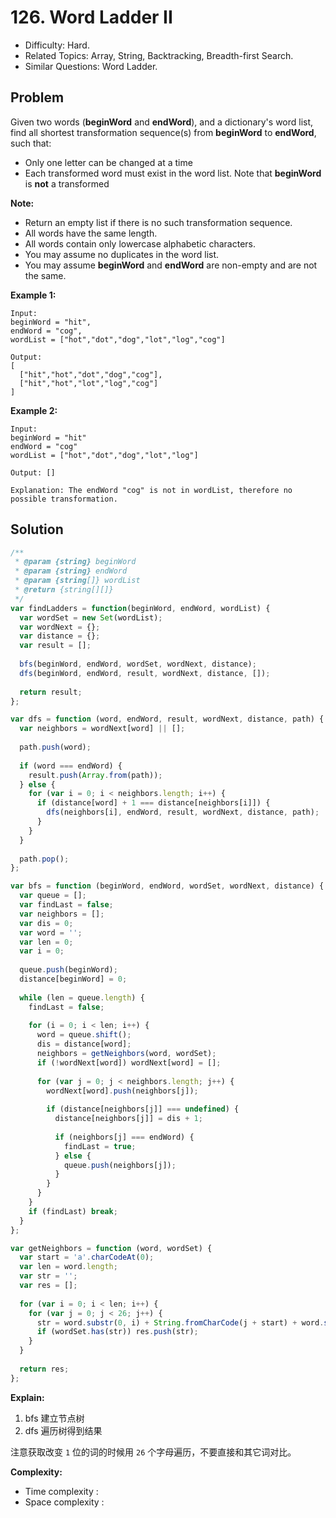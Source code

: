 # 126. Word Ladder II

- Difficulty: Hard.
- Related Topics: Array, String, Backtracking, Breadth-first Search.
- Similar Questions: Word Ladder.

## Problem

Given two words (**beginWord** and **endWord**), and a dictionary's word list, find all shortest transformation sequence(s) from **beginWord** to **endWord**, such that:

- Only one letter can be changed at a time
- Each transformed word must exist in the word list. Note that **beginWord** is **not** a transformed

**Note:**

- Return an empty list if there is no such transformation sequence.
- All words have the same length.
- All words contain only lowercase alphabetic characters.
- You may assume no duplicates in the word list.
- You may assume **beginWord** and **endWord** are non-empty and are not the same.

**Example 1:**

```
Input:
beginWord = "hit",
endWord = "cog",
wordList = ["hot","dot","dog","lot","log","cog"]

Output:
[
  ["hit","hot","dot","dog","cog"],
  ["hit","hot","lot","log","cog"]
]
```

**Example 2:**

```
Input:
beginWord = "hit"
endWord = "cog"
wordList = ["hot","dot","dog","lot","log"]

Output: []

Explanation: The endWord "cog" is not in wordList, therefore no possible transformation.
```

## Solution

```javascript
/**
 * @param {string} beginWord
 * @param {string} endWord
 * @param {string[]} wordList
 * @return {string[][]}
 */
var findLadders = function(beginWord, endWord, wordList) {
  var wordSet = new Set(wordList);
  var wordNext = {};
  var distance = {};
  var result = [];
  
  bfs(beginWord, endWord, wordSet, wordNext, distance);
  dfs(beginWord, endWord, result, wordNext, distance, []);
  
  return result;
};

var dfs = function (word, endWord, result, wordNext, distance, path) {
  var neighbors = wordNext[word] || [];
  
  path.push(word);
  
  if (word === endWord) {
    result.push(Array.from(path));
  } else {
    for (var i = 0; i < neighbors.length; i++) {
      if (distance[word] + 1 === distance[neighbors[i]]) {
        dfs(neighbors[i], endWord, result, wordNext, distance, path);
      }
    }
  }
  
  path.pop();
};

var bfs = function (beginWord, endWord, wordSet, wordNext, distance) {
  var queue = [];
  var findLast = false;
  var neighbors = [];
  var dis = 0;
  var word = '';
  var len = 0;
  var i = 0;
  
  queue.push(beginWord);
  distance[beginWord] = 0;
  
  while (len = queue.length) {
    findLast = false;
    
    for (i = 0; i < len; i++) {
      word = queue.shift();
      dis = distance[word];
      neighbors = getNeighbors(word, wordSet);
      if (!wordNext[word]) wordNext[word] = [];
      
      for (var j = 0; j < neighbors.length; j++) {
        wordNext[word].push(neighbors[j]);
        
        if (distance[neighbors[j]] === undefined) {
          distance[neighbors[j]] = dis + 1;
          
          if (neighbors[j] === endWord) {
            findLast = true;
          } else {
            queue.push(neighbors[j]);
          }
        }
      }
    }
    if (findLast) break;
  }
};

var getNeighbors = function (word, wordSet) {
  var start = 'a'.charCodeAt(0);
  var len = word.length;
  var str = '';
  var res = [];
  
  for (var i = 0; i < len; i++) {
    for (var j = 0; j < 26; j++) {
      str = word.substr(0, i) + String.fromCharCode(j + start) + word.substr(i + 1);
      if (wordSet.has(str)) res.push(str);
    }
  }
  
  return res;
};
```

**Explain:**

1. bfs 建立节点树
2. dfs 遍历树得到结果

注意获取改变 `1` 位的词的时候用 `26` 个字母遍历，不要直接和其它词对比。

**Complexity:**

* Time complexity :
* Space complexity :
